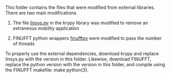 This folder contains the files that were modified from external libraries. There are 
two main modifications. 

1) The file [linsys.py](https://github.com/andrenarchy/krypy/blob/master/krypy/linsys.py) in 
the krypy library was modified to remove an extraneous mobility application

2) FINUFFT python wrappers [finufftpy](https://github.com/flatironinstitute/finufft/tree/master/finufftpy)
were modified to pass the number of threads 

To properly use the external dependencies, download krypy and replace linsys.py with the version in 
this folder. Likewise, download FINUFFT, replace the python version with the version in this folder, 
and compile using the FINUFFT makefile: make python(3). 